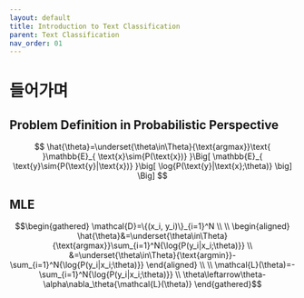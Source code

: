 ```yaml
---
layout: default
title: Introduction to Text Classification
parent: Text Classification
nav_order: 01
---
```


# 들어가며

## Problem Definition in Probabilistic Perspective

$$
\hat{\theta}=\underset{\theta\in\Theta}{\text{argmax}}\text{ }\mathbb{E}_{
    \text{x}\sim{P(\text{x})}
}\Big[
    \mathbb{E}_{
        \text{y}\sim{P(\text{y}|\text{x})}
    }\big[
        \log{P(\text{y}|\text{x};\theta)}
    \big]
\Big]
$$

## MLE

$$\begin{gathered}
\mathcal{D}=\{(x_i, y_i)\}_{i=1}^N \\
\\
\begin{aligned}
\hat{\theta}&=\underset{\theta\in\Theta}{\text{argmax}}\sum_{i=1}^N{\log{P(y_i|x_i;\theta)}} \\
&=\underset{\theta\in\Theta}{\text{argmin}}-\sum_{i=1}^N{\log{P(y_i|x_i;\theta)}}
\end{aligned}
\\
\\
\mathcal{L}(\theta)=-\sum_{i=1}^N{\log{P(y_i|x_i;\theta)}} \\
\theta\leftarrow\theta-\alpha\nabla_\theta{\mathcal{L}(\theta)}
\end{gathered}$$

